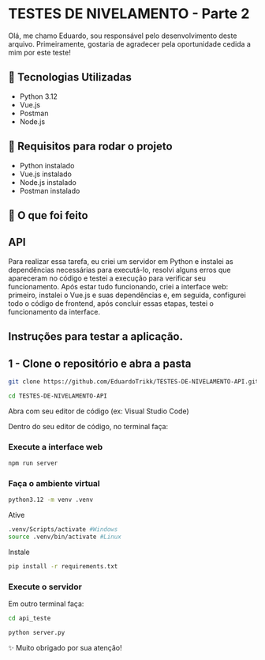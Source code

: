# TESTES DE NIVELAMENTO - Parte 2

Olá, me chamo Eduardo, sou responsável pelo desenvolvimento deste arquivo. Primeiramente, gostaria de agradecer pela oportunidade cedida a mim por este teste!

## 📣 Tecnologias Utilizadas
- Python 3.12
- Vue.js
- Postman
- Node.js

## 📣 Requisitos para rodar o projeto
- Python instalado
- Vue.js instalado
- Node.js instalado
- Postman instalado
  
## 📣 O que foi feito

## API
Para realizar essa tarefa, eu criei um servidor em Python e instalei as dependências necessárias para executá-lo, resolvi alguns erros que apareceram no código e testei a execução para verificar seu funcionamento. Após estar tudo funcionando, criei a interface web: primeiro, instalei o Vue.js e suas dependências e, em seguida, configurei todo o código de frontend, após concluir essas etapas, testei o funcionamento da interface. 

## Instruções para testar a aplicação.

## 1 - Clone o repositório e abra a pasta

```bash
git clone https://github.com/EduardoTrikk/TESTES-DE-NIVELAMENTO-API.git
```
```bash
cd TESTES-DE-NIVELAMENTO-API
```
Abra com seu editor de código (ex: Visual Studio Code)

Dentro do seu editor de código, no terminal faça:

### Execute a interface web
```bash
npm run server
```

### Faça o ambiente virtual
```bash
python3.12 -m venv .venv
```
Ative
```bash
.venv/Scripts/activate #Windows
source .venv/bin/activate #Linux
```
Instale 
```bash
pip install -r requirements.txt
```

###  Execute o servidor
Em outro terminal faça:
```bash
cd api_teste
```
```bash
python server.py
```

✨ Muito obrigado por sua atenção!
